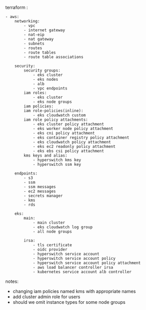 terraform :

    - aws:
        networking:
            - vpc
            - internet gateway
            - nat-eip
            - nat gateway
            - subnets
            - routes
            - route tables
            - route table associations

        security:
            security groups:
                - eks cluster
                - eks nodes
                - alb
                - vpc endpoints
            iam roles:
                - eks cluster
                - eks node groups
            iam policies:
            iam role-policies(inline):
                - eks cloudwatch custom
            iam role policy attachments:
                - eks cluster policy attachment
                - eks worker node policy attachment
                - eks cni policy attachment
                - eks container registry policy attachment
                - eks cloudwatch policy attachment
                - eks ec2 readonly policy attachment
                - eks ebs csi policy attachment
            kms keys and alias:
                - hyperswitch kms key
                - hyperswitch ssm key

        endpoints:
            - s3
            - ssm
            - ssm messages
            - ec2 messages
            - secrets manager
            - kms
            - rds

        eks:
            main:
                - main cluster
                - eks cloudwatch log group
                - all node groups

            irsa:
                - tls certificate
                - oidc provider
                - hyperswitch service account
                - hyperswitch service account policy
                - hyperswitch service account policy attachment
                - aws load balancer controller irsa
                - kubernetes service account alb controller

notes:

- changing iam policies named kms with appropriate names
- add cluster admin role for users
- should we omit instance types for some node groups
